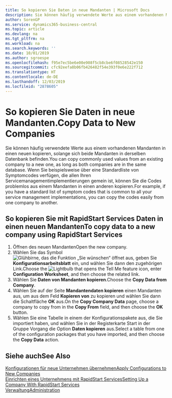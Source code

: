 ```yaml
---
title: So kopieren Sie Daten in neue Mandanten | Microsoft Docs
description: Sie können häufig verwendete Werte aus einem vorhandenen Mandanten in einen neuen kopieren, solange sich beide Mandanten in derselben Datenbank befinden. Wenn Sie beispielsweise über eine Standardliste von Symptomcodes verfügen, die allen Ihren Servicemanagementimplementierungen gemein ist, können Sie die Codes problemlos aus einem Mandanten in einen anderen kopieren.
author: SorenGP
ms.service: dynamics365-business-central
ms.topic: article
ms.devlang: na
ms.tgt_pltfrm: na
ms.workload: na
ms.search.keywords: ''
ms.date: 10/01/2019
ms.author: sgroespe
ms.openlocfilehash: f95e7ec5be6e00e908f5cb8cbe6f08528542e150
ms.sourcegitcommit: cfc92eefa8b06fb426482f54e393f0e6e222f712
ms.translationtype: HT
ms.contentlocale: de-DE
ms.lasthandoff: 12/03/2019
ms.locfileid: "2878605"
---
```

# <a name="copy-data-to-new-companies"></a><span data-ttu-id="9c4bf-104">So kopieren Sie Daten in neue Mandanten.</span><span class="sxs-lookup"><span data-stu-id="9c4bf-104">Copy Data to New Companies</span></span>
<span data-ttu-id="9c4bf-105">Sie können häufig verwendete Werte aus einem vorhandenen Mandanten in einen neuen kopieren, solange sich beide Mandanten in derselben Datenbank befinden.</span><span class="sxs-lookup"><span data-stu-id="9c4bf-105">You can copy commonly used values from an existing company to a new one, as long as both companies are in the same database.</span></span> <span data-ttu-id="9c4bf-106">Wenn Sie beispielsweise über eine Standardliste von Symptomcodes verfügen, die allen Ihren Servicemanagementimplementierungen gemein ist, können Sie die Codes problemlos aus einem Mandanten in einen anderen kopieren.</span><span class="sxs-lookup"><span data-stu-id="9c4bf-106">For example, if you have a standard list of symptom codes that is common to all your service management implementations, you can copy the codes easily from one company to another.</span></span>  

## <a name="to-copy-data-to-a-new-company-using-rapidstart-services"></a><span data-ttu-id="9c4bf-107">So kopieren Sie mit RapidStart Services Daten in einen neuen Mandanten</span><span class="sxs-lookup"><span data-stu-id="9c4bf-107">To copy data to a new company using RapidStart Services</span></span>  
1. <span data-ttu-id="9c4bf-108">Öffnen des neuen Mandanten</span><span class="sxs-lookup"><span data-stu-id="9c4bf-108">Open the new company.</span></span>  
2. <span data-ttu-id="9c4bf-109">Wählen Sie das Symbol ![Glühbirne, das die Funktion „Sie wünschen“ öffnet](media/ui-search/search_small.png "Was möchten Sie tun?") aus, geben Sie **Konfigurationsarbeitsblatt** ein, und wählen Sie dann den zugehörigen Link.</span><span class="sxs-lookup"><span data-stu-id="9c4bf-109">Choose the ![Lightbulb that opens the Tell Me feature](media/ui-search/search_small.png "Tell me what you want to do") icon, enter **Configuration Worksheet**, and then choose the related link.</span></span>  
3. <span data-ttu-id="9c4bf-110">Wählen Sie **Daten von Mandanten kopieren**.</span><span class="sxs-lookup"><span data-stu-id="9c4bf-110">Choose the **Copy Data from Company**.</span></span>  
4. <span data-ttu-id="9c4bf-111">Wählen Sie auf der Seite **Mandantendaten kopieren** einen Mandanten aus, um aus dem Feld **Kopieren von** zu kopieren und wählen Sie dann die Schaltfläche **OK** aus.</span><span class="sxs-lookup"><span data-stu-id="9c4bf-111">On the **Copy Company Data** page, choose a company to copy from in the **Copy From** field, and then choose the **OK** button.</span></span>  
5. <span data-ttu-id="9c4bf-112">Wählen Sie eine Tabelle in einem der Konfigurationspakete aus, die Sie importiert haben, und wählen Sie in der Registerkarte Start in der Gruppe Vorgang die Option **Daten kopieren** aus.</span><span class="sxs-lookup"><span data-stu-id="9c4bf-112">Select a table from one of the configuration packages that you have imported, and then choose the **Copy Data** action.</span></span>

## <a name="see-also"></a><span data-ttu-id="9c4bf-113">Siehe auch</span><span class="sxs-lookup"><span data-stu-id="9c4bf-113">See Also</span></span>
[<span data-ttu-id="9c4bf-114">Konfigurationen für neue Unternehmen übernehmen</span><span class="sxs-lookup"><span data-stu-id="9c4bf-114">Apply Configurations to New Companies</span></span>](admin-apply-configuration-to-new-companies.md)  
[<span data-ttu-id="9c4bf-115">Einrichten eines Unternehmens mit RapidStart Services</span><span class="sxs-lookup"><span data-stu-id="9c4bf-115">Setting Up a Company With RapidStart Services</span></span>](admin-set-up-a-company-with-rapidstart.md)  
[<span data-ttu-id="9c4bf-116">Verwaltung</span><span class="sxs-lookup"><span data-stu-id="9c4bf-116">Administration</span></span>](admin-setup-and-administration.md)
